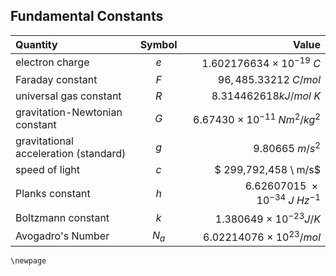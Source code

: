 ## Fundamental Constants

| Quantity | Symbol | Value |
| :--- | :----: | ----: |
| electron charge | $e$ | $1.602176634 \ \times \ 10^{−19} \ C$ |
| Faraday constant | $F$ | $96,485.33212 \ C/mol$ |
| universal gas constant| $R$ | $8.314462618 kJ/mol \ K$ |
| gravitation-Newtonian constant | $G$ | $6.67430 \ \times \ 10^{-11} \ Nm^2/kg^2$ |
| gravitational acceleration (standard) | $g$ | $9.80665 \ m/s^2$ |
| speed of light | $c$ | $ 299,792,458 \ m/s$ |
| Planks constant | $h$ | $6.62607015 \ \times 10^{-34} \ J \ Hz^{-1}$ |
| Boltzmann constant | $k$ | $1.380649 \ \times \ 10^{-23} J/K$ |
| Avogadro's Number | $N_a$ | $6.02214076 \ \times \ 10^{23} /mol$ |

```{raw} latex
\newpage
```

